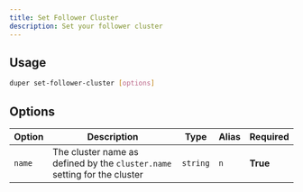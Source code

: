 ```yaml
---
title: Set Follower Cluster
description: Set your follower cluster
---
```


## Usage

```sh
duper set-follower-cluster [options]
```

## Options

| Option | Description | Type | Alias | Required |
| -------- | ----------- | ------- | ------- | -------- |
| `name` | The cluster name as defined by the `cluster.name` setting for the cluster | `string` | `n` | **True** |

